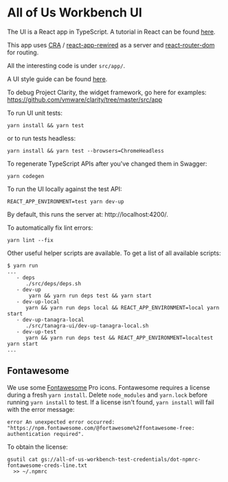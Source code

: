 # All of Us Workbench UI

The UI is a React app in TypeScript. 
A tutorial in React can be found [here](https://reactjs.org/tutorial/tutorial.html).

This app uses [CRA](https://create-react-app.dev/docs/getting-started/) / [react-app-rewired](https://www.npmjs.com/package/react-app-rewired) as a server and [react-router-dom](https://reactrouter.com/web/guides/quick-start) for routing.

All the interesting code is under `src/app/`.

A UI style guide can be found [here](https://github.com/all-of-us/workbench/wiki/UI-Style-Guide).

To debug Project Clarity, the widget framework, go here for examples:
https://github.com/vmware/clarity/tree/master/src/app

To run UI unit tests:

`yarn install && yarn test`

or to run tests headless:

`yarn install && yarn test --browsers=ChromeHeadless`

To regenerate TypeScript APIs after you've changed them in Swagger:

`yarn codegen`

To run the UI locally against the test API:

`REACT_APP_ENVIRONMENT=test yarn dev-up`

By default, this runs the server at: http://localhost:4200/.

To automatically fix lint errors:

`yarn lint --fix`

Other useful helper scripts are available. To get a list of all available scripts:

```
$ yarn run
...
   - deps
      ./src/deps/deps.sh
   - dev-up
       yarn && yarn run deps test && yarn start
   - dev-up-local
      yarn && yarn run deps local && REACT_APP_ENVIRONMENT=local yarn start
   - dev-up-tanagra-local
      ./src/tanagra-ui/dev-up-tanagra-local.sh
   - dev-up-test
      yarn && yarn run deps test && REACT_APP_ENVIRONMENT=localtest yarn start
...
```

## Fontawesome

We use some [Fontawesome](https://fontawesome.com/) Pro icons. Fontawesome requires a license during a fresh `yarn install`. Delete `node_modules` and `yarn.lock` before running `yarn install` to test. If a license isn't found, `yarn install` will fail with the error message:
```
error An unexpected error occurred: "https://npm.fontawesome.com/@fortawesome%2ffontawesome-free: authentication required".
```
To obtain the license:
```
gsutil cat gs://all-of-us-workbench-test-credentials/dot-npmrc-fontawesome-creds-line.txt
  >> ~/.npmrc
```

